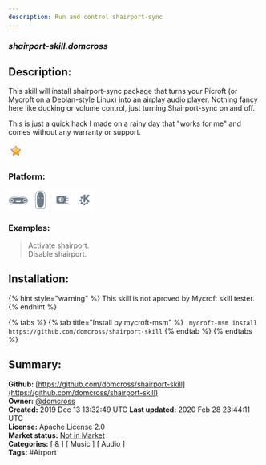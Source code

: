 ```yaml
---
description: Run and control shairport-sync
---
```


### _shairport-skill.domcross_  
## Description:  
This skill will install shairport-sync package that turns your Picroft (or Mycroft on a Debian-style Linux) into an airplay audio player. Nothing fancy here like ducking or volume control, just turning Shairport-sync on and off.

This is just a quick hack I made on a rainy day that "works for me" and comes without any warranty or support.  
  
![](../.gitbook/assets/star.png)  
  
### Platform:  
 ![Mark I](../.gitbook/assets/mark-1-icon.png)  ![Mark II](../.gitbook/assets/mark-2-icon.png)  ![Picroft](../.gitbook/assets/picroft-icon.png)  ![plasmoid](../.gitbook/assets/kde.png)   
### Examples:  
> Activate shairport.  
> Disable shairport.  
  
## Installation:  
{% hint style="warning" %}
This skill is not aproved by Mycroft skill tester.
{% endhint %}
    
{% tabs %}
{% tab title="Install by mycroft-msm" %}
``` mycroft-msm install https://github.com/domcross/shairport-skill```
{% endtab %}
  {% endtabs %}
    
## Summary:  
**Github:** [https://github.com/domcross/shairport-skill](https://github.com/domcross/shairport-skill)  
**Owner:** [@domcross](https://github.com/domcross)  
**Created:** 2019 Dec 13 13:32:49 UTC  **Last updated:** 2020 Feb 28 23:44:11 UTC  
**License:** Apache License 2.0  
**Market status:** [Not in Market](https://market.mycroft.ai/skill/)  
**Categories:** [ & ] [ Music ] [ Audio ]   
**Tags:** \#Airport   
